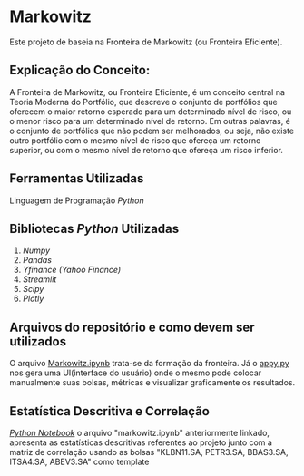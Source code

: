 # Markowitz
Este projeto de baseia na Fronteira de Markowitz (ou Fronteira Eficiente).

## Explicação do Conceito: 
A Fronteira de Markowitz, ou Fronteira Eficiente, é um conceito central na Teoria Moderna do Portfólio, que descreve o conjunto de portfólios que oferecem o maior retorno esperado para um determinado nível de risco, ou o menor risco para um determinado nível de retorno. Em outras palavras, é o conjunto de portfólios que não podem ser melhorados, ou seja, não existe outro portfólio com o mesmo nível de risco que ofereça um retorno superior, ou com o mesmo nível de retorno que ofereça um risco inferior.
    
## Ferramentas Utilizadas
Linguagem de Programação _Python_ 


## Bibliotecas _Python_ Utilizadas
1. _Numpy_
2. _Pandas_
3. _Yfinance (Yahoo Finance)_
4. _Streamlit_
5. _Scipy_ 
6. _Plotly_

## Arquivos do repositório e como devem ser utilizados
O arquivo [Markowitz.ipynb](https://github.com/C418fan/pi4/blob/30_04/Markowitz.ipynb) trata-se da formação da fronteira. Já o [appy.py](https://github.com/C418fan/pi4/blob/30_04/app.py) nos gera uma UI(interface do usuário) onde o mesmo pode colocar manualmente suas bolsas, métricas e visualizar graficamente os resultados.

## Estatística Descritiva e Correlação
[_Python Notebook_](https://colab.research.google.com/drive/19FJMsNqKhv_zX_gtVXlzOTyWMWPocK33?usp=sharing#scrollTo=dry5208_JK_Q) o arquivo "markowitz.ipynb" anteriormente linkado, apresenta as estatísticas descritivas referentes ao projeto junto com a matriz de correlação usando as bolsas "KLBN11.SA, PETR3.SA, BBAS3.SA, ITSA4.SA, ABEV3.SA" como template
